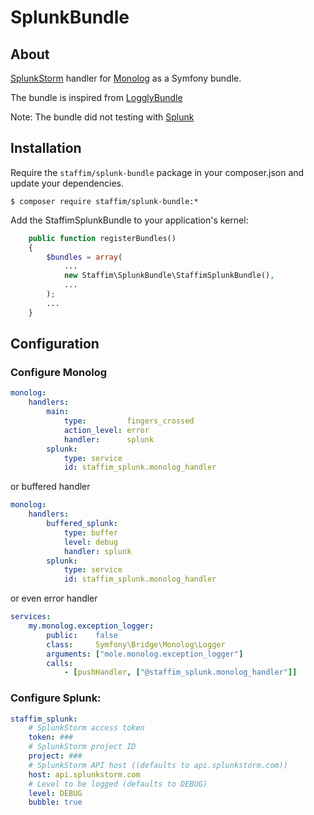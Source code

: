 # SplunkBundle

## About

[SplunkStorm](http://splunkstorm.com/) handler for [Monolog](https://github.com/Seldaek/monolog) as a Symfony bundle.

The bundle is inspired from [LogglyBundle](https://github.com/beberlei/WhitewashingLogglyBundle)

Note: The bundle did not testing with [Splunk](http://splunk.com)

## Installation

Require the `staffim/splunk-bundle` package in your composer.json and update your dependencies.

    $ composer require staffim/splunk-bundle:*

Add the StaffimSplunkBundle to your application's kernel:

```php
    public function registerBundles()
    {
        $bundles = array(
            ...
            new Staffim\SplunkBundle\StaffimSplunkBundle(),
            ...
        );
        ...
    }
```

## Configuration

### Configure Monolog
```yml
monolog:
    handlers:
        main:
            type:         fingers_crossed
            action_level: error
            handler:      splunk
        splunk:
            type: service
            id: staffim_splunk.monolog_handler
```

or buffered handler

```yml
monolog:
    handlers:
        buffered_splunk:
            type: buffer
            level: debug
            handler: splunk
        splunk:
            type: service
            id: staffim_splunk.monolog_handler
```

or even error handler

```yml
services:
    my.monolog.exception_logger:
        public:    false
        class:     Symfony\Bridge\Monolog\Logger
        arguments: ["mole.monolog.exception_logger"]
        calls:
            - [pushHandler, ["@staffim_splunk.monolog_handler"]]
```

### Configure Splunk:

```yml
staffim_splunk:
    # SplunkStorm access token
    token: ###
    # SplunkStorm project ID
    project: ###
    # SplunkStorm API host ((defaults to api.splunkstorm.com))
    host: api.splunkstorm.com
    # Level to be logged (defaults to DEBUG)
    level: DEBUG
    bubble: true
```
